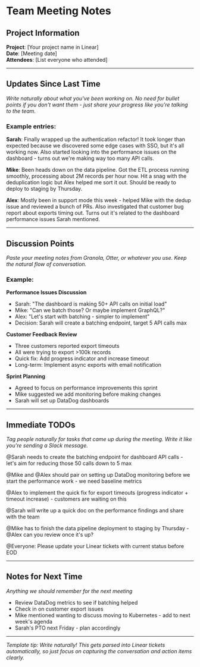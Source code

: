# Team Meeting Notes

## Project Information

**Project**: [Your project name in Linear]  
**Date**: [Meeting date]  
**Attendees**: [List everyone who attended]

---

## Updates Since Last Time

*Write naturally about what you've been working on. No need for bullet points if you don't want them - just share your progress like you're talking to the team.*

### Example entries:

**Sarah**: Finally wrapped up the authentication refactor! It took longer than expected because we discovered some edge cases with SSO, but it's all working now. Also started looking into the performance issues on the dashboard - turns out we're making way too many API calls.

**Mike**: Been heads down on the data pipeline. Got the ETL process running smoothly, processing about 2M records per hour now. Hit a snag with the deduplication logic but Alex helped me sort it out. Should be ready to deploy to staging by Thursday.

**Alex**: Mostly been in support mode this week - helped Mike with the dedup issue and reviewed a bunch of PRs. Also investigated that customer bug report about exports timing out. Turns out it's related to the dashboard performance issues Sarah mentioned.

---

## Discussion Points

*Paste your meeting notes from Granola, Otter, or whatever you use. Keep the natural flow of conversation.*

### Example:

**Performance Issues Discussion**
- Sarah: "The dashboard is making 50+ API calls on initial load"
- Mike: "Can we batch those? Or maybe implement GraphQL?"
- Alex: "Let's start with batching - simpler to implement"
- Decision: Sarah will create a batching endpoint, target 5 API calls max

**Customer Feedback Review**
- Three customers reported export timeouts
- All were trying to export >100k records
- Quick fix: Add progress indicator and increase timeout
- Long-term: Implement async exports with email notification

**Sprint Planning**
- Agreed to focus on performance improvements this sprint
- Mike suggested we add monitoring before making changes
- Sarah will set up DataDog dashboards

---

## Immediate TODOs

*Tag people naturally for tasks that came up during the meeting. Write it like you're sending a Slack message.*

@Sarah needs to create the batching endpoint for dashboard API calls - let's aim for reducing those 50 calls down to 5 max

@Mike and @Alex should pair on setting up DataDog monitoring before we start the performance work - we need baseline metrics

@Alex to implement the quick fix for export timeouts (progress indicator + timeout increase) - customers are waiting on this

@Sarah will write up a quick doc on the performance findings and share with the team

@Mike has to finish the data pipeline deployment to staging by Thursday - @Alex can you review once it's up?

@Everyone: Please update your Linear tickets with current status before EOD

---

## Notes for Next Time

*Anything we should remember for the next meeting*

- Review DataDog metrics to see if batching helped
- Check in on customer export issues
- Mike mentioned wanting to discuss moving to Kubernetes - add to next week's agenda
- Sarah's PTO next Friday - plan accordingly

---

*Template tip: Write naturally! This gets parsed into Linear tickets automatically, so just focus on capturing the conversation and action items clearly.*